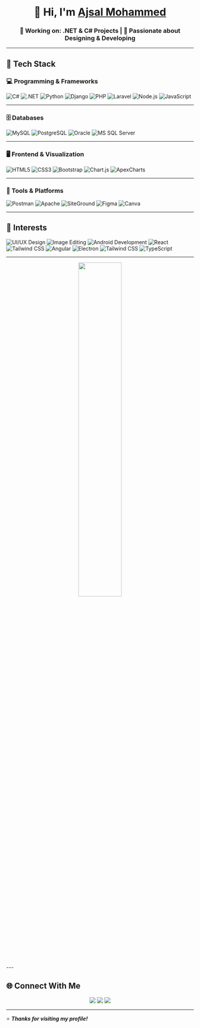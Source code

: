 <!-- Stylish GitHub Profile README for @ajza1mhmd -->

<h1 align="center">👋 Hi, I'm <a href="https://github.com/ajza1mhmd">Ajsal Mohammed</a></h1>
<h3 align="center">💼 Working on: .NET & C# Projects | 🧠 Passionate about Designing & Developing</h3>

---

## 🧰 Tech Stack

### 💻 Programming & Frameworks
![C#](https://img.shields.io/badge/C%23-239120?style=for-the-badge&logo=c-sharp&logoColor=white)
![.NET](https://img.shields.io/badge/.NET-512BD4?style=for-the-badge&logo=dotnet&logoColor=white)
![Python](https://img.shields.io/badge/Python-3776AB?style=for-the-badge&logo=python&logoColor=white)
![Django](https://img.shields.io/badge/Django-092E20?style=for-the-badge&logo=django&logoColor=white)
![PHP](https://img.shields.io/badge/PHP-777BB4?style=for-the-badge&logo=php&logoColor=white)
![Laravel](https://img.shields.io/badge/Laravel-FF2D20?style=for-the-badge&logo=laravel&logoColor=white)
![Node.js](https://img.shields.io/badge/Node.js-339933?style=for-the-badge&logo=node.js&logoColor=white)
![JavaScript](https://img.shields.io/badge/JavaScript-F7DF1E?style=for-the-badge&logo=javascript&logoColor=black)

---

### 🗄️ Databases
![MySQL](https://img.shields.io/badge/MySQL-4479A1?style=for-the-badge&logo=mysql&logoColor=white)
![PostgreSQL](https://img.shields.io/badge/PostgreSQL-4169E1?style=for-the-badge&logo=postgresql&logoColor=white)
![Oracle](https://img.shields.io/badge/Oracle-F80000?style=for-the-badge&logo=oracle&logoColor=white)
![MS SQL Server](https://img.shields.io/badge/MS%20SQL%20Server-CC2927?style=for-the-badge&logo=microsoft-sql-server&logoColor=white)

---

### 🖥️ Frontend & Visualization
![HTML5](https://img.shields.io/badge/HTML5-E34F26?style=for-the-badge&logo=html5&logoColor=white)
![CSS3](https://img.shields.io/badge/CSS3-1572B6?style=for-the-badge&logo=css3&logoColor=white)
![Bootstrap](https://img.shields.io/badge/Bootstrap-7952B3?style=for-the-badge&logo=bootstrap&logoColor=white)
![Chart.js](https://img.shields.io/badge/Chart.js-FF6384?style=for-the-badge&logo=chartdotjs&logoColor=white)
![ApexCharts](https://img.shields.io/badge/ApexCharts-008FFB?style=for-the-badge&logo=apexcharts&logoColor=white)

---

### 🧩 Tools & Platforms
![Postman](https://img.shields.io/badge/Postman-FF6C37?style=for-the-badge&logo=postman&logoColor=white)
![Apache](https://img.shields.io/badge/Apache-D22128?style=for-the-badge&logo=apache&logoColor=white)
![SiteGround](https://img.shields.io/badge/SiteGround-7CB701?style=for-the-badge&logo=sitepoint&logoColor=white)
![Figma](https://img.shields.io/badge/Figma-F24E1E?style=for-the-badge&logo=figma&logoColor=white)
![Canva](https://img.shields.io/badge/Canva-00C4CC?style=for-the-badge&logo=canva&logoColor=white)

---

## 🎨 Interests
![UI/UX Design](https://img.shields.io/badge/UI%2FUX%20Design-FFB6C1?style=for-the-badge&logo=adobe&logoColor=white)
![Image Editing](https://img.shields.io/badge/Image%20Editing-483D8B?style=for-the-badge&logo=adobe&logoColor=white)
![Android Development](https://img.shields.io/badge/Android%20Development-3DDC84?style=for-the-badge&logo=android&logoColor=white)
![React](https://img.shields.io/badge/React-61DBFB?style=for-the-badge&logo=react&logoColor=black)
![Tailwind CSS](https://img.shields.io/badge/Tailwind%20CSS-38B2AC?style=for-the-badge&logo=tailwindcss&logoColor=white)
![Angular](https://img.shields.io/badge/Angular-DD0031?style=for-the-badge&logo=angular&logoColor=white)
![Electron](https://img.shields.io/badge/Electron-47848F?style=for-the-badge&logo=electron&logoColor=white)
![Tailwind CSS](https://img.shields.io/badge/Tailwind-38B2AC?style=for-the-badge&logo=tailwindcss&logoColor=white)
![TypeScript](https://img.shields.io/badge/TypeScript-3178C6?style=for-the-badge&logo=typescript&logoColor=white)

---
<p align="center">
  <img src="https://github-readme-stats.vercel.app/api/top-langs/?username=ajza1mhmd&layout=compact&theme=tokyonight&hide_border=true" width="48%" />
</p>
---

## 🌐 Connect With Me
<p align="center">
  <a href="https://linkedin.com/" target="_blank"><img src="https://img.shields.io/badge/LinkedIn-0077B5?style=for-the-badge&logo=linkedin&logoColor=white" /></a>
  <a href="https://github.com/ajza1mhmd" target="_blank"><img src="https://img.shields.io/badge/GitHub-000000?style=for-the-badge&logo=github&logoColor=white" /></a>
  <a href="#" target="_blank"><img src="https://img.shields.io/badge/Portfolio-FF4088?style=for-the-badge&logo=google-chrome&logoColor=white" /></a>
</p>

---

⭐ **_Thanks for visiting my profile!_**
